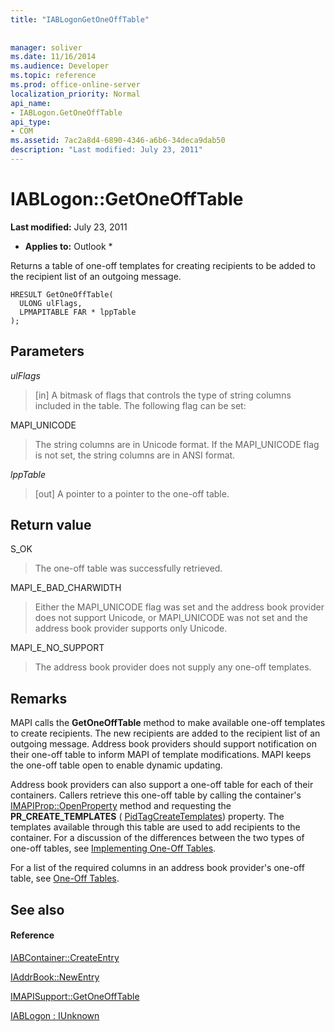 ```yaml
---
title: "IABLogonGetOneOffTable"
 
 
manager: soliver
ms.date: 11/16/2014
ms.audience: Developer
ms.topic: reference
ms.prod: office-online-server
localization_priority: Normal
api_name:
- IABLogon.GetOneOffTable
api_type:
- COM
ms.assetid: 7ac2a8d4-6890-4346-a6b6-34deca9dab50
description: "Last modified: July 23, 2011"
---
```


# IABLogon::GetOneOffTable

 **Last modified:** July 23, 2011 
  
 * **Applies to:** Outlook * 
  
Returns a table of one-off templates for creating recipients to be added to the recipient list of an outgoing message.
  
```
HRESULT GetOneOffTable(
  ULONG ulFlags,
  LPMAPITABLE FAR * lppTable
);
```

## Parameters

 _ulFlags_
  
> [in] A bitmask of flags that controls the type of string columns included in the table. The following flag can be set:
    
MAPI_UNICODE 
  
> The string columns are in Unicode format. If the MAPI_UNICODE flag is not set, the string columns are in ANSI format.
    
 _lppTable_
  
> [out] A pointer to a pointer to the one-off table.
    
## Return value

S_OK 
  
> The one-off table was successfully retrieved.
    
MAPI_E_BAD_CHARWIDTH 
  
> Either the MAPI_UNICODE flag was set and the address book provider does not support Unicode, or MAPI_UNICODE was not set and the address book provider supports only Unicode.
    
MAPI_E_NO_SUPPORT 
  
> The address book provider does not supply any one-off templates.
    
## Remarks

MAPI calls the **GetOneOffTable** method to make available one-off templates to create recipients. The new recipients are added to the recipient list of an outgoing message. Address book providers should support notification on their one-off table to inform MAPI of template modifications. MAPI keeps the one-off table open to enable dynamic updating. 
  
Address book providers can also support a one-off table for each of their containers. Callers retrieve this one-off table by calling the container's [IMAPIProp::OpenProperty](imapiprop-openproperty.md) method and requesting the **PR_CREATE_TEMPLATES** ( [PidTagCreateTemplates](pidtagcreatetemplates-canonical-property.md)) property. The templates available through this table are used to add recipients to the container. For a discussion of the differences between the two types of one-off tables, see [Implementing One-Off Tables](implementing-one-off-tables.md).
  
For a list of the required columns in an address book provider's one-off table, see [One-Off Tables](one-off-tables.md).
  
## See also

#### Reference

[IABContainer::CreateEntry](iabcontainer-createentry.md)
  
[IAddrBook::NewEntry](iaddrbook-newentry.md)
  
[IMAPISupport::GetOneOffTable](imapisupport-getoneofftable.md)
  
[IABLogon : IUnknown](iablogoniunknown.md)


